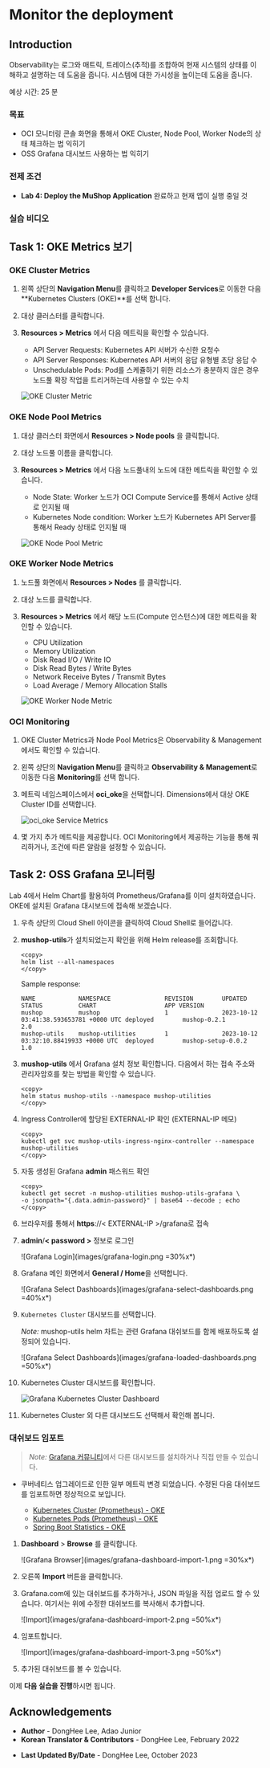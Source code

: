 # Monitor the deployment

## Introduction

Observability는 로그와 매트릭, 트레이스(추적)를 조합하여 현재 시스템의 상태를 이해하고 설명하는 데 도움을 줍니다. 시스템에 대한 가시성을 높이는데 도움을 줍니다.

예상 시간: 25 분

### 목표

* OCI 모니터링 콘솔 화면을 통해서 OKE Cluster, Node Pool, Worker Node의 상태 체크하는 법 익히기
* OSS Grafana 대시보드 사용하는 법 익히기

### 전제 조건

* **Lab 4: Deploy the MuShop Application** 완료하고 현재 앱이 실행 중일 것

### 실습 비디오

[](youtube:XMkLtydlc3Y)


## Task 1: OKE Metrics 보기

### OKE Cluster Metrics

1. 왼쪽 상단의 **Navigation Menu**를 클릭하고 **Developer Services**로 이동한 다음 **Kubernetes Clusters (OKE)**를 선택 합니다.

2. 대상 클러스터를 클릭합니다.

3. **Resources &gt; Metrics** 에서 다음 메트릭을 확인할 수 있습니다.

    * API Server Requests: Kubernetes API 서버가 수신한 요청수
    * API Server Responses: Kubernetes API 서버의 응답 유형별 초당 응답 수
    * Unschedulable Pods: Pod를 스케쥴하기 위한 리소스가 충분하지 않은 경우 노드풀 확장 작업을 트리거하는데 사용할 수 있는 수치

    ![OKE Cluster Metric](images/cluster-metrics.png)

### OKE Node Pool Metrics

1. 대상 클러스터 화면에서 **Resources &gt; Node pools** 을 클릭합니다.

2. 대상 노드풀 이름을 클릭합니다.

3. **Resources &gt; Metrics** 에서 다음 노드풀내의 노드에 대한 메트릭을 확인할 수 있습니다.

    * Node State: Worker 노드가 OCI Compute Service를 통해서 Active 상태로 인지될 때
    * Kubernetes Node condition: Worker 노드가 Kubernetes API Server를 통해서 Ready 상태로 인지될 때

    ![OKE Node Pool Metric](images/node-pool-metric.png)

### OKE Worker Node Metrics

1. 노드풀 화면에서 **Resources &gt; Nodes** 를 클릭합니다.

2. 대상 노드를 클릭합니다.

3. **Resources &gt; Metrics** 에서 해당 노드(Compute 인스턴스)에 대한 메트릭을 확인할 수 있습니다.

    * CPU Utilization
    * Memory Utilization
    * Disk Read I/O / Write IO
    * Disk Read Bytes / Write Bytes
    * Network Receive Bytes / Transmit Bytes
    * Load Average / Memory Allocation Stalls

    ![OKE Worker Node Metric](images/node-metric.png)

### OCI Monitoring

1. OKE Cluster Metrics과 Node Pool Metrics은 Observability & Management에서도 확인할 수 있습니다.

2. 왼쪽 상단의 **Navigation Menu**를 클릭하고 **Observability & Management**로 이동한 다음 **Monitoring**를 선택 합니다.

3. 메트릭 네임스페이스에서 **oci_oke**을 선택합니다. Dimensions에서 대상 OKE Cluster ID를 선택합니다.

    ![oci_oke Service Metrics](images/oci_oke-service-metrics.png)

4. 몇 가지 추가 메트릭을 제공합니다. OCI Monitoring에서 제공하는 기능을 통해 쿼리하거나, 조건에 따른 알람을 설정할 수 있습니다.


## Task 2: OSS Grafana 모니터링

Lab 4에서 Helm Chart를 활용하여 Prometheus/Grafana를 이미 설치하였습니다. OKE에 설치된 Grafana 대시보드에 접속해 보겠습니다.

1. 우측 상단의 Cloud Shell 아이콘을 클릭하여 Cloud Shell로 들어갑니다.

2. **mushop-utils**가 설치되었는지 확인을 위해 Helm release를 조회합니다.

    ````shell
    <copy>
    helm list --all-namespaces
    </copy>
    ````

    Sample response:

    ````shell
    NAME            NAMESPACE               REVISION        UPDATED                                 STATUS          CHART                   APP VERSION
    mushop          mushop                  1               2023-10-12 03:41:38.593653781 +0000 UTC deployed        mushop-0.2.1            2.0        
    mushop-utils    mushop-utilities        1               2023-10-12 03:32:10.88419933 +0000 UTC  deployed        mushop-setup-0.0.2      1.0 
    ````

3. **mushop-utils** 에서 Grafana 설치 정보 확인합니다. 다음에서 하는 접속 주소와 관리자암호를 찾는 방법을 확인할 수 있습니다.

    ````shell
    <copy>
    helm status mushop-utils --namespace mushop-utilities
    </copy>
    ````

4. Ingress Controller에 할당된 EXTERNAL-IP 확인 (EXTERNAL-IP 메모)

    ````shell
    <copy>
    kubectl get svc mushop-utils-ingress-nginx-controller --namespace mushop-utilities
    </copy>
    ````

5. 자동 생성된 Grafana **admin** 패스워드 확인

    ````shell
    <copy>
    kubectl get secret -n mushop-utilities mushop-utils-grafana \
    -o jsonpath="{.data.admin-password}" | base64 --decode ; echo
    </copy>
    ````

6. 브라우저를 통해서 **https**://< EXTERNAL-IP >/grafana로 접속

7. **admin**/**< password >** 정보로 로그인

    ![Grafana Login](images/grafana-login.png =30%x*)

8. Grafana 메인 화면에서 **General / Home**을 선택합니다.

    ![Grafana Select Dashboards](images/grafana-select-dashboards.png =40%x*)

9. `Kubernetes Cluster` 대시보드를 선택합니다.

    *Note:* mushop-utils helm 차트는 관련 Grafana 대쉬보드를 함께 배포하도록 설정되어 있습니다.

    ![Grafana Select Dashboards](images/grafana-loaded-dashboards.png =50%x*)

10. Kubernetes Cluster 대시보드를 확인합니다.

    ![Grafana Kubernetes Cluster Dashboard](images/grafana-cluster-dashboard.png)

11. Kubernetes Cluster 외 다른 대시보드도 선택해서 확인해 봅니다.

### 대쉬보드 임포트

> *Note:* [Grafana 커뮤니티](https://grafana.com/grafana/dashboards?dataSource=prometheus)에서 다른 대시보드를 설치하거나 직접 만들 수 있습니다.

- 쿠버네티스 업그레이드로 인한 일부 메트릭 변경 되었습니다. 수정된 다음 대쉬보드를 임포트하면 정상적으로 보입니다.

    * [Kubernetes Cluster (Prometheus) - OKE](https://raw.githubusercontent.com/TheKoguryo/grafana-dashboard/main/mushop/kubernetes-cluster-prometheus-oke.json)
    * [Kubernetes Pods (Prometheus) - OKE](https://raw.githubusercontent.com/TheKoguryo/grafana-dashboard/main/mushop/kubernetes-pods-prometheus-oke.json)
    * [Spring Boot Statistics - OKE](https://raw.githubusercontent.com/TheKoguryo/grafana-dashboard/main/mushop/spring-boot-statistics-oke.json)

1. **Dashboard** > **Browse** 를 클릭합니다.

    ![Grafana Browser](images/grafana-dashboard-import-1.png =30%x*)

2. 오른쪽 **Import** 버튼을 클릭합니다.

3. Grafana.com에 있는 대쉬보드를 추가하거나, JSON 파일을 직접 업로드 할 수 있습니다. 여기서는 위에 수정한 대쉬보드를 복사해서 추가합니다.

    ![Import](images/grafana-dashboard-import-2.png =50%x*)

4. 임포트합니다.

    ![Import](images/grafana-dashboard-import-3.png =50%x*)

5. 추가된 대쉬보드를 볼 수 있습니다.


이제 **다음 실습을 진행**하시면 됩니다.

## Acknowledgements

* **Author** - DongHee Lee, Adao Junior
* **Korean Translator & Contributors** - DongHee Lee, February 2022
- **Last Updated By/Date** - DongHee Lee, October 2023
